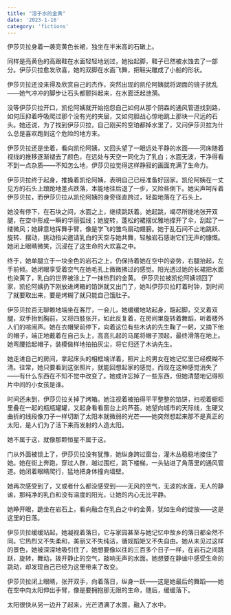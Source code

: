 ```yaml
---
title: "溶于水的金黄"
date: '2023-1-16'
category: 'fictions'
---
```


伊莎贝拉身着一袭亮黄色长裙，独坐在半米高的石礅上。

同样是亮黄色的高跟鞋在水面轻轻地划过，她抬起脚，鞋子已然被水蚀去了一部分。伊莎贝拉愈发欣喜，她的双脚在水面飞舞，把鞋尖雕成了小船的形状。

伊莎贝拉还没来得及欣赏自己的杰作，突然出现的凯伦阿姨就将湖面的镜子扰乱——她气冲冲的脚步让石头都颤抖起来，在水面泛起涟漪。

没等伊莎贝拉开口，凯伦阿姨就开始抱怨自己如何从那个阴森的通风管道找到路，如何压抑着呼吸爬过那个没有光的夹层，又如何胆战心惊地跳上那块一尺远的石头。她还说，为了找到伊莎贝拉，自己刚买的空珀都掉水里了，又问伊莎贝拉为什么总是喜欢跑到这个危险的地方来。

伊莎贝拉还是坐着，看向凯伦阿姨，又回头望了一眼远处平静的水面——河床随着视线的推移逐渐褪去了颜色，在远处与天空一同化为了乳白；水面无波，干净得看不到一点杂质——不知怎么地，伊莎贝拉觉得这样静寂的画面充满了生命力。

伊莎贝拉终于起身，推搡着凯伦阿姨，表明自己已经准备好回家。凯伦阿姨在一丈见方的石头上踉跄地差点跌落，本能地往后退了一步，又险些倒下。她尖声呵斥着伊莎贝拉，而伊莎贝拉从凯伦阿姨的身旁径直跨过，轻盈地落在了石头上。

她没有停下，在石块之间，水面之上，继续跳跃着。她起跳，竭尽所能地张开双腿，在空中形成一瞬的华丽弧线；她旋转，蓬松的裙摆优雅地撑开了伞，刮起了一缕微风；她肆意地挥舞手臂，像是学飞的雏鸟扇动翅膀。她于乱石间不止地跳跃、旋转、摆动，挑动指尖邀请乳白的天空与她共舞，轻触岩石感谢它们无声的慷慨。她闭上眼睛微笑，沉浸在了这生命的大欢喜之中。

终于，她单腿立于一块金色的岩石之上，仍保持着她在空中的姿势，右腿抬起，左手前倾。她闭眼享受着空气在她毛孔上微微拂过的感觉。阳光透过她的长裙把水面也染黄了，乳白的世界被涂上了一抹热烈的金黄。
伊莎贝拉被凯伦阿姨领回了家，凯伦阿姨扔下刚放进烤箱的馅饼就又出门了，她叫伊莎贝拉盯着时钟，到时间了就要取出来，要是烤糊了就只能自己饿肚子。

伊莎贝拉百无聊赖地端坐在客厅，一会儿，她缓缓地站起身，踮起脚，交叉着双腿，双手抬到胸前，又将四肢张开，如此反复着，在房间里旋转着舞蹈，听着楼外人们的喧闹声。她在衣帽架前停下，向着这位有些木讷的先生鞠了一躬，又摘下他的帽子，端正地戴着在自己头上，高高扎起的马尾将帽子顶起，最终滑落在地上。她弯腰拾起帽子，装模做样地拍拍灰尘，将它归还了木讷先生。

她走进自己的房间，拿起床头的相框端详着，照片上的男女在她记忆里已经模糊不清。往常，她只要看到这张照片，就能回想起家的感觉，而现在这种感觉消失了——有什么东西在不知不觉中改变了。她或许忘掉了一些东西，但她清楚地记得照片中间的小女孩是谁。

时间还未到，伊莎贝拉关掉了烤箱。她注视着被拍得平平整整的馅饼，扫视着橱柜里叠在一起的瓶瓶罐罐，又起身看看窗台上的芦荟。她望向城市的天际线，生硬又曲折的线段像刀子一样切断了太阳本就微弱的光芒——她突然想起来那不是真正的太阳，是人们为了活下来而发射的人造太阳。

她不属于这，就像那颗恒星不属于这。

门从外面被锁上了，伊莎贝拉没有犹豫，她纵身跨过窗台，灌木丛稳稳地接住了她。她在街上奔跑，穿过人群，越过围栏，跳下楼梯，一头钻进了角落里的通风管道。她闭着眼睛爬行，猛地把身体撞向墙壁。

她再次感受到了，又或者什么都没感受到——无风的空气，无波的水面，无人的静谧，那纯净的乳白和没有温度的阳光，让她的内心无比平静。

她睁开眼，跪坐在岩石上，看向融合在乳白之中的金黄，犹如生命的绽放——这是这里的日落。

伊莎贝拉缓缓站起，她凝视着落日，它与家园甚至与她记忆中故乡的落日都全然不同。它热烈又不失柔和，美丽又不失纯洁，循规蹈矩又不失自由。她从未见过这样的景色，她被深深地吸引住了，她想要像以往的三百多个日子一样，在岩石之间跳跃，旋转，舞动，拨开静止的空气，敲响无声的水面。她想要在静谧中感受生命的跳动，却发现自己已经为这里带来了改变。

伊莎贝拉闭上眼睛，张开双手，向着落日，纵身一跃——这是她最后的舞蹈——她在空中向太阳伸出手臂，像是要拥抱那无限的生命，随后，缓缓落下。

太阳很快从另一边升了起来，光芒洒满了水面，融入了水中。